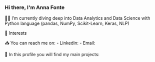 ### Hi there, I'm Anna Fonte 



:woman_technologist:  I’m currently diving deep into Data Analytics and Data Science with Python language (pandas, NumPy, Scikit-Learn, Keras, NLP)

:thought_balloon:	   Interests

:inbox_tray:    You can reach me on:
      - Linkedin:
      - Email: 

:file_folder:	In this profile you will find my main projects:
